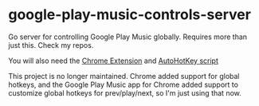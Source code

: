 google-play-music-controls-server
=================================

Go server for controlling Google Play Music globally. Requires more than just this. Check my repos.

You will also need the [Chrome Extension](https://github.com/bclymer/google-play-music-controls-extension) and [AutoHotKey script](https://gist.github.com/bclymer/11196199)

This project is no longer maintained. Chrome added support for global hotkeys, and the Google Play Music app for Chrome added support to customize global hotkeys for prev/play/next, so I'm just using that now.
